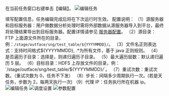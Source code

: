 在当前任务窗口右键单击【编辑】。
![编辑任务](https://i.imgur.com/5tUU7MK.png)

填写配置信息，任务编辑完成后将在下次运行时生效。
配置说明：
（1）源服务器和目标服务器：用户做数据分析处理时需将外部数据从源服务器导入到平台，最终将处理结果导出到目标服务器。配置详情请参见 [服务器配置](http://www.qcloud.com/document/product/273/12920)。
（2）源目录：FTP 上面源文件所在的目录，例：`/stage/outface/sng/test_table/${YYYYMMDD}/`。
（3）文件名正则表达式：支持时间格式${YYYYMMDD}, .*为所有文件，基于 java 正则规则。
（4）是否遍历子目录：选择是，则递归遍历子目录。
（5）最大遍历层数：默认递归遍历 5 层。
（6）目标目录：HDFS 上存放文件的目录，例：`/stage/outface/sng/test_table/${YYYYMMDD}/`。
（7）重试次数：重试次数。（重试次数为 0，任务不下发）
（8）步长：间隔多少周期执行一次。(若是天任务，步数为 2，每两天执行一次)
（9）代理 IP：任务执行所在机器 ip。
![编辑任务](https://i.imgur.com/r3pOBTu.png)
![调度设置](https://i.imgur.com/EEU7kuO.png)
![参数配置](https://i.imgur.com/NuK8OKm.png)
